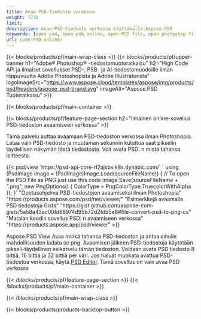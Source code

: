 ```yaml
---
title: Avaa PSD-tiedosto verkossa
weight: 7730
limit: 
description: Avaa PSD-tiedosto verkossa käyttämällä Aspose.PSD
keywords: [open psd, open psb online, open PSD file, open photoshop file, preview psd]
url: open-PSD-online/
---
```


{{< blocks/products/pf/main-wrap-class >}}
{{< blocks/products/pf/upper-banner h1="Adobe® Photoshop® -tiedostomuotoratkaisu" h2="High Code API ja ilmaiset sovellukset PSD-, PSB- ja AI-tiedostomuodoille ilman riippuvuutta Adobe Photoshopista ja Adobe Illustratorista" logoImageSrc="https://www.aspose.cloud/templates/aspose/img/products/psd/headers/aspose_psd-brand.svg" imageAlt="Aspose.PSD Tuoteratkaisu" >}}

{{< blocks/products/pf/main-container >}}

{{< blocks/products/pf/feature-page-section h2="Ilmainen online-sovellus PSD-tiedoston avaamiseen verkossa" >}}
<p>Tämä palvelu auttaa avaamaan PSD-tiedoston verkossa ilman Photoshopia. Lataa vain PSD-tiedosto ja muutaman sekunnin kuluttua saat pikselin täydellisen näkymän tästä tiedostosta. Voit avata PSD: n mistä tahansa laitteesta.</p>
{{< psd/view `https://psd-api-core-rl2ajsbv.k8s.dynabic.com/` 
`    using (PsdImage image = (PsdImage)Image.Load(sourceFileName))
    {
	    // To open the PSD File as PNG just use this code
        image.Save(sourceFileName + ".png",  new PngOptions() {  ColorType = PngColorType.TruecolorWithAlpha });
    }` 
"Opetusohjelma PSD-tiedostojen avaamiseksi ilman Photoshopia" "https://products.aspose.com/psd/net/viewer/" 
"Esimerkkejä avaamalla PSD tiedostoja Gists" "https://gist.github.com/aspose-com-gists/5a58a43ac00fd68974d95b72d2fdb5e8#file-convert-psd-to-png-cs" 
"Matalan koodin sovellus PSD: n avaamiseen verkossa" "https://products.aspose.app/psd/viewer" >}}
<p>Aspose.PSD View Avaa minkä tahansa PSD-tiedoston ja antaa sinulle mahdollisuuden ladata se png. Avaamisen jälkeen PSD-tiedostoja käytetään pikseli-täydellinen esikatselu tämän tiedoston. Voidaan avata PSD tiedosto 8 bittiä, 16 bittiä ja 32 bittiä per väri. Jos haluat muokata avattua PSD-tiedostoa verkossa, käytä <a href="https://products.aspose.app/psd/editor">PSD Editor</a>. Tämä sovellus on vain avaa PSD verkossa</p>
{{< /blocks/products/pf/feature-page-section >}}
{{< /blocks/products/pf/main-container >}}


{{< /blocks/products/pf/main-wrap-class >}}

{{< blocks/products/products-backtop-button >}}
